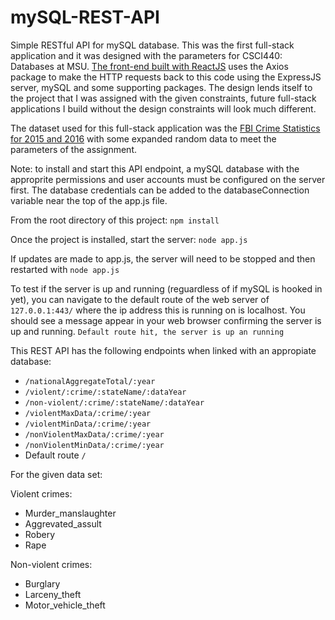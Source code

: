 # mySQL-REST-API

Simple RESTful API for mySQL database. This was the first full-stack application and it was designed with the parameters for CSCI440: Databases at MSU. [The front-end built with ReactJS](https://github.com/TimParrish/database-front-end-web-app) uses the Axios package to make the HTTP requests back to this code using the ExpressJS server, mySQL and some supporting packages. The design lends itself to the project that I was assigned with the given constraints, future full-stack applications I build without the design constraints will look much different.

The dataset used for this full-stack application was the [FBI Crime Statistics for 2015 and 2016](https://ucr.fbi.gov/crime-in-the-u.s/2016/crime-in-the-u.s.-2016/tables/table-2/table-2.xls#overview) with some expanded random data to meet the parameters of the assignment. 

Note: to install and start this API endpoint, a mySQL database with the approprite permissions and user accounts must be configured on the server first. The database credentials can be added to the databaseConnection variable near the top of the app.js file.

From the root directory of this project: `npm install`

Once the project is installed, start the server: `node app.js`

If updates are made to app.js, the server will need to be stopped and then restarted with `node app.js`

To test if the server is up and running (reguardless of if mySQL is hooked in yet), you can navigate to the default route of the web server of `127.0.0.1:443/` where the ip address this is running on is localhost. You should see a message appear in your web browser confirming the server is up and running. `Default route hit, the server is up an running`

This REST API has the following endpoints when linked with an appropiate database:

* `/nationalAggregateTotal/:year`
* `/violent/:crime/:stateName/:dataYear`
* `/non-violent/:crime/:stateName/:dataYear`
* `/violentMaxData/:crime/:year`
* `/violentMinData/:crime/:year`
* `/nonViolentMaxData/:crime/:year`
* `/nonViolentMinData/:crime/:year`
* Default route `/` 

For the given data set:

Violent crimes:
* Murder_manslaughter
* Aggrevated_assult
* Robery
* Rape

Non-violent crimes:
* Burglary
* Larceny_theft
* Motor_vehicle_theft